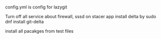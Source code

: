 config.yml is config for lazygit

Turn off all service about firewall, sssd on stacer app
install delta by sudo dnf install git-delta


install all pacakges from test files 
